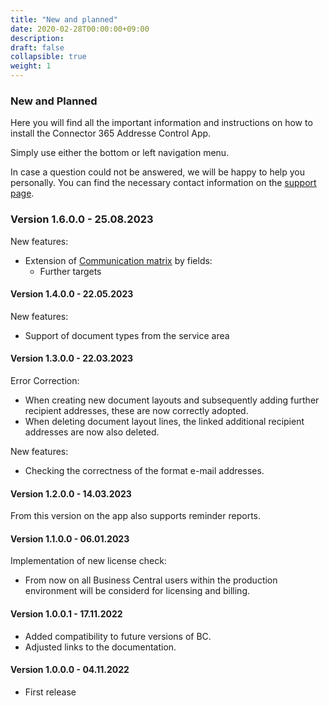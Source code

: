 ```yaml
---
title: "New and planned"
date: 2020-02-28T00:00:00+09:00
description: 
draft: false
collapsible: true
weight: 1
---
```

### New and Planned

Here you will find all the important information and instructions on how to install the Connector 365 Addresse Control App.

Simply use either the bottom or left navigation menu.

In case a question could not be answered, we will be happy to help you personally. You can find the necessary contact information on the [support page](en-us/apps/help-and-support/).

### Version 1.6.0.0 - 25.08.2023
New features:
 - Extension of [Communication matrix](/en-us/apps/base/first-steps/setup/communication-matrix/) by fields:
    * Further targets

#### Version 1.4.0.0 - 22.05.2023
New features:
 - Support of document types from the service area

#### Version 1.3.0.0 - 22.03.2023
Error Correction:
- When creating new document layouts and subsequently adding further recipient addresses, these are now correctly adopted.
- When deleting document layout lines, the linked additional recipient addresses are now also deleted.

New features:
- Checking the correctness of the format e-mail addresses.
#### Version 1.2.0.0 - 14.03.2023
From this version on the app also supports reminder reports.

#### Version 1.1.0.0 - 06.01.2023
Implementation of new license check:
- From now on all Business Central users within the production environment will be considerd for licensing and billing.

#### Version 1.0.0.1 - 17.11.2022
- Added compatibility to future versions of BC.
- Adjusted links to the documentation.

#### Version 1.0.0.0 - 04.11.2022
- First release